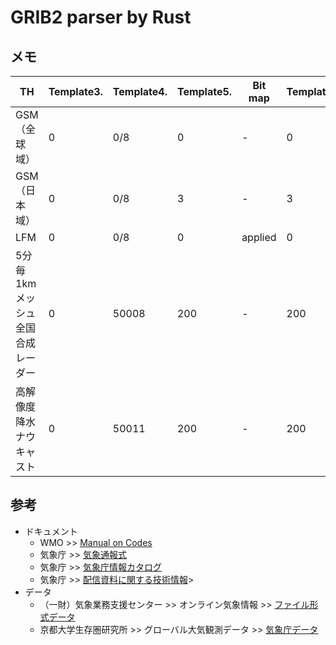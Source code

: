 # GRIB2 parser by Rust

## メモ

|  TH  |  Template3.  |  Template4.  |  Template5.  |  Bit map  | Template7.  | Packing  |
| ---- | ---- | ---- | ---- | ---- | ---- | ---- |
|  GSM（全球域）  |  0  |  0/8  |  0  |  -   | 0  | simple  |
|  GSM（日本域）  |  0  |  0/8  |  3  |  -   | 3  | complex packing and spatial differencing  |
|  LFM  |  0  |  0/8  |  0  |  applied   | 0  | simple  |
|  5分毎1kmメッシュ全国合成レーダー  |  0  |  50008  |  200  |  -  | 200  | run length  |
|  高解像度降水ナウキャスト  |  0  |  50011  |  200  |  -  | 200  | run length  |

## 参考

- ドキュメント
  - WMO >> [Manual on Codes](https://library.wmo.int/index.php?lvl=notice_display&id=10684#.ZEsjTOxBz0p)
  - 気象庁 >> [気象通報式](https://www.jma.go.jp/jma/kishou/books/tsuhoshiki/tsuhoshiki.html)
  - 気象庁 >> [気象庁情報カタログ](https://www.data.jma.go.jp/add/suishin/catalogue/catalogue.html)
  - 気象庁 >> [配信資料に関する技術情報](htt<https://www.data.jma.go.jp/add/suishin/cgi-bin/jyouhou/jyouhou.cgi)>
- データ
  - （一財）気象業務支援センター >> オンライン気象情報 >> [ファイル形式データ](http://www.jmbsc.or.jp/jp/online/f-online0.html)
  - 京都大学生存圏研究所 >> グローバル大気観測データ >> [気象庁データ](http://database.rish.kyoto-u.ac.jp/arch/jmadata/gpv-original.html)

